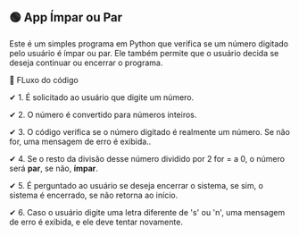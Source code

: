 ## 🟢 App Ímpar ou Par
Este é um simples programa em Python que verifica se um número digitado pelo usuário é ímpar ou par. Ele também permite que o usuário decida se deseja continuar ou encerrar o programa.

📍 FLuxo do código

✔ 1. É solicitado ao usuário que digite um número.

✔ 2. O número é convertido para números inteiros.

✔ 3. O código verifica se o número digitado é realmente um número. Se não for, uma mensagem de erro é exibida..

✔ 4. Se o resto da divisão desse número dividido por 2 for = a 0, o número será **par**, se não, **ímpar**.

✔ 5. É perguntado ao usuário se deseja encerrar o sistema, se sim, o sistema é encerrado, se não retorna ao início.

✔ 6. Caso o usuário digite uma letra diferente de 's' ou 'n', uma mensagem de erro é exibida, e ele deve tentar novamente.